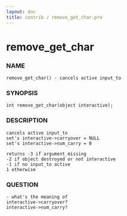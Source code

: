 ```yaml
---
layout: doc
title: contrib / remove_get_char.pre
---
```

# remove_get_char

### NAME

    remove_get_char() - cancels active input_to

### SYNOPSIS

    int remove_get_char(object interactive);

### DESCRIPTION

    cancels active input_to
    set's interactive->carryover = NULL
    set's interactive->num_carry = 0

    returns -3 if argument missing
    -2 if object destroyed or not interactive
    -1 if no input_to active
    1 otherwise

### QUESTION

    - what's the meaning of
    interactive->carryover?
    interactive->num_carry?
